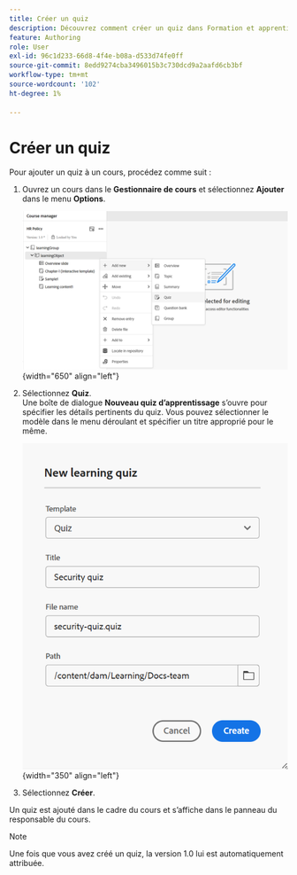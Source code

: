 ```yaml
---
title: Créer un quiz
description: Découvrez comment créer un quiz dans Formation et apprentissage du produit.
feature: Authoring
role: User
exl-id: 96c1d233-66d8-4f4e-b08a-d533d74fe0ff
source-git-commit: 8edd9274cba3496015b3c730dcd9a2aafd6cb3bf
workflow-type: tm+mt
source-wordcount: '102'
ht-degree: 1%

---
```


# Créer un quiz

Pour ajouter un quiz à un cours, procédez comme suit :

1. Ouvrez un cours dans le **Gestionnaire de cours** et sélectionnez **Ajouter** dans le menu **Options**.

   ![](assets/workflow-quiz.png){width="650" align="left"}

1. Sélectionnez **Quiz**.\
   Une boîte de dialogue **Nouveau quiz d’apprentissage** s’ouvre pour spécifier les détails pertinents du quiz. Vous pouvez sélectionner le modèle dans le menu déroulant et spécifier un titre approprié pour le même.

   ![](assets/new-learning-quiz.png){width="350" align="left"}

1. Sélectionnez **Créer**.

Un quiz est ajouté dans le cadre du cours et s’affiche dans le panneau du responsable du cours.

>[!NOTE]
>
>  Une fois que vous avez créé un quiz, la version 1.0 lui est automatiquement attribuée.
